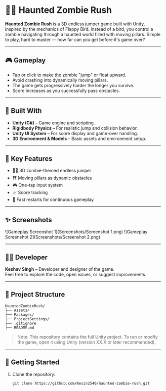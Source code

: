 # 🧟‍♂️ Haunted Zombie Rush

**Haunted Zombie Rush** is a 3D endless jumper game built with Unity, inspired by the mechanics of Flappy Bird. Instead of a bird, you control a zombie navigating through a haunted world filled with moving pillars. Simple to play, hard to master — how far can you get before it's game over?

---

## 🎮 Gameplay

- Tap or click to make the zombie "jump" or float upward.
- Avoid crashing into dynamically moving pillars.
- The game gets progressively harder the longer you survive.
- Score increases as you successfully pass obstacles.

---

## 🧰 Built With

- **Unity (C#)** – Game engine and scripting.
- **Rigidbody Physics** – For realistic jump and collision behavior.
- **Unity UI System** – For score display and game-over handling.
- **3D Environment & Models** – Basic assets and environment setup.

---

## 🧠 Key Features

- 🧟‍♂️ 3D zombie-themed endless jumper
- ⛩️ Moving pillars as dynamic obstacles
- 🎮 One-tap input system
- 📈 Score tracking
- 🔁 Fast restarts for continuous gameplay

---

## ✨ Screenshots

![Gameplay Screenshot 1](Screenshots/Screenshot 1.png)
![Gameplay Screenshot 2](Screenshots/Screenshot 2.png)

---

## 🧑‍💻 Developer

**Keshav Singh** – Developer and designer of the game.  
Feel free to explore the code, open issues, or suggest improvements.

---

## 📁 Project Structure

```
HauntedZombieRush/
├── Assets/
├── Packages/
├── ProjectSettings/
├── .gitignore
├── README.md
```

> Note: This repository contains the full Unity project. To run or modify the game, open it using Unity (version XX.X or later recommended).

---

## 🚀 Getting Started

1. Clone the repository:
   ```bash
   git clone https://github.com/Kesin2540/haunted-zombie-rush.git
